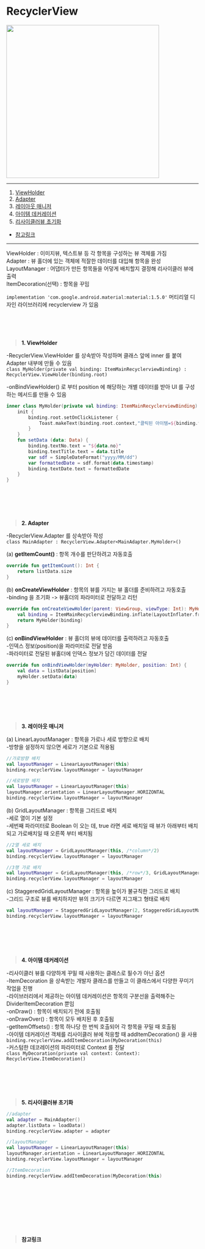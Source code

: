 # RecyclerView

<img src="이미지 주소" height="400"/>

---
1. <a href = "#content1">ViewHolder</a></br>
2. <a href = "#content2">Adapter</a></br>
3. <a href = "#content3">레이아웃 매니저</a></br>
4. <a href = "#content4">아이템 데커레이션</a></br>
5. <a href = "#content5">리사이클러뷰 초기화</a></br>
* <a href = "#ref">참고링크</a>
---

ViewHolder : 이미지뷰, 텍스트뷰 등 각 항목을 구성하는 뷰 객체를 가짐</br>
Adapter : 뷰 홀더에 있는 객체에 적잘한 데이터를 대입해 항목을 완성</br>
LayoutManager : 어댑터가 만든 항목들을 어덯게 배치할지 결정해 리사이클러 뷰에 출력</br>
ItemDecoration(선택) : 항목을 꾸밈</br>

`implementation 'com.google.android.material:material:1.5.0'` 머티리얼 디자인 라이브러리에 recyclerview 가 있음</br>
<br></br>
<br></br>

><a id = "content1">**1. ViewHolder**</a></br>

-RecyclerView.ViewHolder 를 상속받아 작성하며 클래스 앞에 inner 를 붙여 Adapter 내부에 만들 수 있음</br>
`class MyHolder(private val binding: ItemMainRecyclerviewBinding) : RecyclerView.ViewHolder(binding.root)`</br>

-onBindViewHolder() 로 부터 position 에 해당하는 개별 데이터를 받아 UI 를 구성하는 메서드를 만들 수 있음</br>

```kotlin
inner class MyHolder(private val binding: ItemMainRecyclerviewBinding) : RecyclerView.ViewHolder(binding.root) {
    init {
        binding.root.setOnClickListener {
            Toast.makeText(binding.root.context,"클릭된 아이템=${binding.textTitle.text}", Toast.LENGTH_LONG).show()
        }
    }
    fun setData (data: Data) {
        binding.textNo.text = "${data.no}"
        binding.textTitle.text = data.title
        var sdf = SimpleDateFormat("yyyy/MM/dd")
        var formattedDate = sdf.format(data.timestamp)
        binding.textDate.text = formattedDate
    }
}
```

<br></br>
<br></br>

><a id = "content2">**2. Adapter**</a></br>

-RecyclerView.Adapter 를 상속받아 작성</br>
`class MainAdapter : RecyclerView.Adapter<MainAdapter.MyHolder>()`</br>

(a) **getItemCount()** : 항목 개수를 판단하려고 자동호출</br>

```kotlin
override fun getItemCount(): Int {
    return listData.size
}
```

(b) **onCreateViewHolder** : 항목의 뷰를 가지는 뷰 홀더를 준비하려고 자동호출</br>
-binding 을 초기화 -> 뷰홀더의 파라미터로 전달하고 리턴</br>

```kotlin
override fun onCreateViewHolder(parent: ViewGroup, viewType: Int): MyHolder {
    val binding = ItemMainRecyclerviewBinding.inflate(LayoutInflater.from(parent.context), parent, false)
    return MyHolder(binding)
}
```

(c) **onBindViewHolder** : 뷰 홀더의 뷰에 데이터를 출력하려고 자동호출</br>
-인덱스 정보(position)을 파라미터로 전달 받음</br>
-파라미터로 전달된 뷰홀더에 인덱스 정보가 담긴 데이터를 전달</br>

```kotlin
override fun onBindViewHolder(myHolder: MyHolder, position: Int) {
    val data = listData[position]
    myHolder.setData(data)
}
```

<br></br>
<br></br>

><a id = "content3">**3. 레이아웃 매니저**</a></br>

(a) LinearLayoutManager : 항목을 가로나 세로 방향으로 배치</br>
-방향을 설정하지 않으면 세로가 기본으로 적용됨</br>

```kotlin
//가로방향 배치
val layoutManager = LinearLayoutManager(this)
binding.recyclerView.layoutManager = layoutManager

//세로방향 배치
val layoutManager = LinearLayoutManager(this)
layoutManager.orientation = LinearLayoutManager.HORIZONTAL
binding.recyclerView.layoutManager = layoutManager
```

(b) GridLayoutManager : 항목을 그리드로 배치</br>
-세로 열이 기본 설정</br>
-세번째 파라미터로 Boolean 이 오는 데, true 라면 세로 배치일 때 뷰가 아래부터 배치되고 가로배치일 때 오른쪽 부터 배치됨</br>

```kotlin
//2열 세로 배치
val layoutManager = GridLayoutManager(this, /*column*/2)
binding.recyclerView.layoutManager = layoutManager

//3행 가로 배치
val layoutManager = GridLayoutManager(this, /*row*/3, GridLayoutManager.HORIZONTAL, false)
binding.recyclerView.layoutManager = layoutManager
```

(c) StaggeredGridLayoutManager : 항목을 높이가 불규칙한 그리드로 배치</br>
-그리드 구조로 뷰를 배치하지만 뷰의 크기가 다르면 지그재그 형태로 배치</br>

```kotlin
val layoutManager = StaggeredGridLayoutManager(2, StaggeredGridLayoutManager.VERTICAL)
binding.recyclerView.layoutManager = layoutManager
```

<br></br>
<br></br>

><a id = "content4">**4. 아이템 데커레이션**</a></br>

-리사이클러 뷰를 다양하게 꾸밀 때 사용하는 클래스로 필수가 아닌 옵션</br>
-ItemDecoration 을 상속받는 개발자 클래스를 만들고 이 클래스에서 다양한 꾸미기 작업을 진행</br>
-라이브러리에서 제공하는 아이템 데커레이션은 항목의 구분선을 출력해주는 DividerItemDecoration 뿐임</br>
-onDraw() : 항목이 배치되기 전에 호출됨</br>
-onDrawOver() : 항목이 모두 배치된 후 호출됨</br>
-getItemOffsets() : 항목 하나당 한 번씩 호출되어 각 항목을 꾸밀 때 호출됨</br>
-아이템 데커레이션 객체를 리사이클러 뷰에 적응할 때 addItemDecoration() 을 사용</br>
`binding.recyclerView.addItemDecoration(MyDecoration(this)`</br>
-커스텀한 데코레이션의 파라미터로 Context 를 전달</br>
`class MyDecoration(private val context: Context): RecyclerView.ItemDecoration()`</br>

<br></br>
<br></br>

><a id = "content5">**5. 리사이클러뷰 초기화**</a></br>

```kotlin
//adapter
val adapter = MainAdapter()
adapter.listData = loadData()
binding.recyclerView.adapter = adapter

//layoutManager
val layoutManager = LinearLayoutManager(this)
layoutManager.orientation = LinearLayoutManager.HORIZONTAL
binding.recyclerView.layoutManager = layoutManager

//ItemDecoration
binding.recyclerView.addItemDecoration(MyDecoration(this)
```

<br></br>
<br></br>
---

><a id = "ref">**참고링크**</a></br>
</br>
</br>



